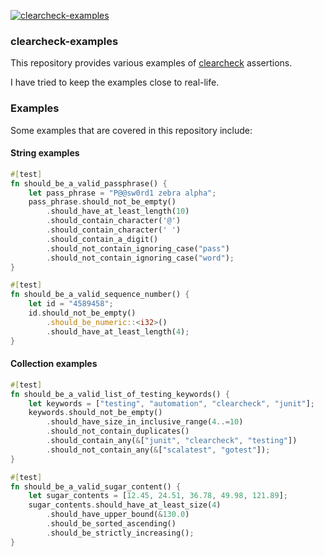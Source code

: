 [![clearcheck-examples](https://github.com/SarthakMakhija/clearcheck-examples/actions/workflows/build.yml/badge.svg)](https://github.com/SarthakMakhija/clearcheck-examples/actions/workflows/build.yml)

### clearcheck-examples

This repository provides various examples of [clearcheck](https://github.com/SarthakMakhija/clearcheck) assertions.

I have tried to keep the examples close to real-life.

### Examples

Some examples that are covered in this repository include:

#### String examples

```rust
#[test]
fn should_be_a_valid_passphrase() {
    let pass_phrase = "P@@sw0rd1 zebra alpha";
    pass_phrase.should_not_be_empty()
        .should_have_at_least_length(10)
        .should_contain_character('@')
        .should_contain_character(' ')
        .should_contain_a_digit()
        .should_not_contain_ignoring_case("pass")
        .should_not_contain_ignoring_case("word");
}

#[test]
fn should_be_a_valid_sequence_number() {
    let id = "4589458";
    id.should_not_be_empty()
        .should_be_numeric::<i32>()
        .should_have_at_least_length(4);
}
```

#### Collection examples

```rust
#[test]
fn should_be_a_valid_list_of_testing_keywords() {
    let keywords = ["testing", "automation", "clearcheck", "junit"];
    keywords.should_not_be_empty()
        .should_have_size_in_inclusive_range(4..=10)
        .should_not_contain_duplicates()
        .should_contain_any(&["junit", "clearcheck", "testing"])
        .should_not_contain_any(&["scalatest", "gotest"]);
}

#[test]
fn should_be_a_valid_sugar_content() {
    let sugar_contents = [12.45, 24.51, 36.78, 49.98, 121.89];
    sugar_contents.should_have_at_least_size(4)
        .should_have_upper_bound(&130.0)
        .should_be_sorted_ascending()
        .should_be_strictly_increasing();
}
```
